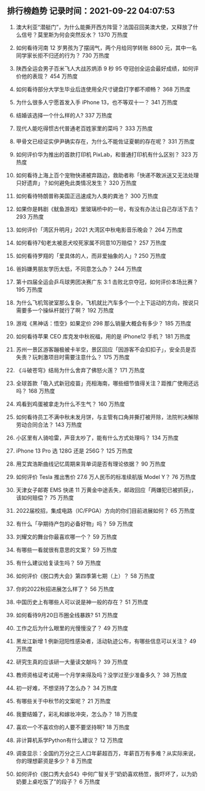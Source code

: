 
## 排行榜趋势 记录时间：2021-09-22 04:07:53
  
  1. 澳大利亚“潜艇门”，为什么能撕开西方阵营？法国召回美澳大使，又释放了什么信号？莫里斯为何会突然反水？ 1370 万热度
    
  2. 如何看待河南 12 岁男孩为了摆阔气，两个月给同学转账 8800 元，其中一名同学家长拒不归还的行为？ 730 万热度
    
  3. 陕西全运会男子百米飞人大战苏炳添 9 秒 95 夺冠创全运会最好成绩，如何评价他的表现？ 454 万热度
    
  4. 如何看待部分大学生毕业后连使用全尺寸键盘打字都不顺畅？ 368 万热度
    
  5. 为什么很多人宁愿首发入手 iPhone 13，也不等双十一？ 341 万热度
    
  6. 结婚该选择一个什么样的人? 337 万热度
    
  7. 现代人能吃得惯古代普通老百姓家里的菜吗？ 333 万热度
    
  8. 甲骨文已经证实伊尹确实存在，为什么不能佐证夏朝的存在呢？ 331 万热度
    
  9. 如何评价华为推出的首款打印机 PixLab，和普通打印机有什么区别？ 323 万热度
    
  10. 如何看待上海上百个宠物快递被弃路边，救助者称「快递不敢派送又无法处理只好遗弃」？如何避免此类情况发生？ 320 万热度
    
  11. 如何看待特朗普称美国正迅速成为人类的粪池？ 300 万热度
    
  12. 如果你是韩剧《鱿鱼游戏》里玻璃桥中的一号，有没有办法让自己存活下去？ 293 万热度
    
  13. 如何评价「湾区升明月」2021 大湾区中秋电影音乐晚会？ 264 万热度
    
  14. 如何看待7旬老太被恶犬咬死家属不同意10万赔偿？ 257 万热度
    
  15. 如何看待罗翔的「爱具体的人，而非爱抽象的人」? 250 万热度
    
  16. 爸妈嫌男朋友学历太低，不同意怎么办？ 244 万热度
    
  17. 第十四届全运会乒乓球男团决赛广东 3:1 击败北京夺冠，如何评价本场比赛？ 195 万热度
    
  18. 为什么飞机驾驶室那么复杂，飞机就比汽车多个一个上下运动的方向，按说只需要多一个操纵杆就行了啊？ 192 万热度
    
  19. 游戏《黑神话：悟空》如果定价 298 那么销量大概会有多少？ 185 万热度
    
  20. 如何看待苹果 CEO 库克发中秋祝福，用的是 iPhone12 手机？ 181 万热度
    
  21. 苏州一景区游客蹦极被卡半空，景区回应「因游客不会扣扣子」，安全员是否失责？玩刺激项目时需要注意什么？ 175 万热度
    
  22. 《斗破苍穹》结局为什么舍弃了佛怒火莲？ 171 万热度
    
  23. 全球首款「吸入式新冠疫苗」亮相海南，哪些细节值得关注？距推广使用还远吗？ 168 万热度
    
  24. 鸡看到鸡蛋被拿走为什么不生气？ 160 万热度
    
  25. 如何看待员工不满中秋未发月饼，与主管有口角并撕打被开除，法院判决解除劳动合同合法？ 143 万热度
    
  26. 小区里有人骑哈雷，声音太吵了，能有什么方式处理吗？ 134 万热度
    
  27. iPhone 13 Pro 选 128G 还是 256G？ 125 万热度
    
  28. 用艾宾浩斯曲线记忆周期来背单词是否有理论依据？ 90 万热度
    
  29. 如何评价 Tesla 推出售价 27.6 万人民币的标准续航版 Model Y？ 76 万热度
    
  30. 天津女子邮寄 EMS 快递 11 万黄金中途丢失，邮政回应「两嫌犯已被抓获」，该如何赔偿？ 75 万热度
    
  31. 2022届校招，集成电路（IC/FPGA）方向的你们目前进展如何？ 65 万热度
    
  32. 有什么「孕期待产包的必备好物」吗？ 59 万热度
    
  33. 刘耀文的舞台你最喜欢哪一个？ 59 万热度
    
  34. 有哪些一看就很有意思的文案？ 59 万热度
    
  35. 有什么建议给复读生吗？ 59 万热度
    
  36. 如何评价《脱口秀大会》第四季第七期（上）？ 58 万热度
    
  37. 你的2022秋招进展怎么样了？ 56 万热度
    
  38. 中国历史上有哪些人可以说是神一般的存在？ 51 万热度
    
  39. 如何看待9月20日币圈全线暴跌? 51 万热度
    
  40. 工作之后为什么眼里的光慢慢没了？ 49 万热度
    
  41. 黑龙江新增 1 例新冠阳性感染者，活动轨迹公布，有哪些信息可以关注？ 49 万热度
    
  42. 研究生真的应该研一大量读文献吗？ 39 万热度
    
  43. 教师资格证考试用一个月学来得及吗？没学过至少准备多久？ 38 万热度
    
  44. 初一好难，不想坚持了怎么办？ 34 万热度
    
  45. 有哪些关于中秋节的文案呢？ 21 万热度
    
  46. 我要结婚了，彩礼和嫁妆冲突，怎么办？ 18 万热度
    
  47. 喜欢一个不喜欢你的人要不要坚持啊? 18 万热度
    
  48. 非计算机系学Python有什么建议？ 12 万热度
    
  49. 调查显示：全国约万分之三人口年薪超百万，年薪百万有多难？从实际来说，你的理想薪资是多少？ 8 万热度
    
  50. 如何评价《脱口秀大会S4》中何广智关于“奶奶喜欢杨笠，我吓坏了，以为奶奶要上桌吃饭了”的段子？ 6 万热度
    